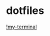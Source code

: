 # dotfiles

[!my-terminal](https://s3.us-west-2.amazonaws.com/secure.notion-static.com/5d9d038e-02e2-4990-aadb-2c0e2895aa5f/%E3%82%B9%E3%82%AF%E3%83%AA%E3%83%BC%E3%83%B3%E3%82%B7%E3%83%A7%E3%83%83%E3%83%88_2021-11-15_2.04.05.png?X-Amz-Algorithm=AWS4-HMAC-SHA256&X-Amz-Credential=AKIAT73L2G45EIPT3X45%2F20211115%2Fus-west-2%2Fs3%2Faws4_request&X-Amz-Date=20211115T165152Z&X-Amz-Expires=86400&X-Amz-Signature=991a0559ad3cdcdf2238afbf10e580d9ac869c4b010a53880acfd8998073e055&X-Amz-SignedHeaders=host&response-content-disposition=filename%20%3D%22%25E3%2582%25B9%25E3%2582%25AF%25E3%2583%25AA%25E3%2583%25BC%25E3%2583%25B3%25E3%2582%25B7%25E3%2583%25A7%25E3%2583%2583%25E3%2583%2588%25202021-11-15%25202.04.05.png%22)
